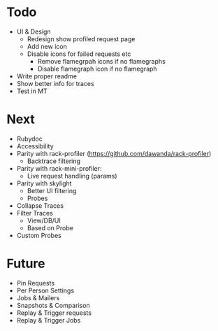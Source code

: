 # Todo

- UI & Design
  - Redesign show profiled request page
  - Add new icon
  - Disable icons for failed requests etc
    - Remove flamegrpah icons if no flamegraphs
    - Disable flamegraph icon if no flamegraph
- Write proper readme
- Show better info for traces
- Test in MT

# Next

- Rubydoc
- Accessibility 
- Parity with rack-profiler (https://github.com/dawanda/rack-profiler)
  - Backtrace filtering
- Parity with rack-mini-profiler:
  - Live request handling (params)
- Parity with skylight
  - Better UI filtering
  - Probes
- Collapse Traces
- Filter Traces
  - View/DB/UI
  - Based on Probe
- Custom Probes

# Future

- Pin Requests
- Per Person Settings
- Jobs & Mailers
- Snapshots & Comparison
- Replay & Trigger requests
- Replay & Trigger Jobs
